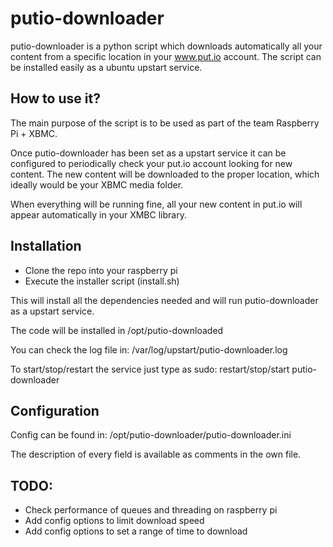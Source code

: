 putio-downloader
================

putio-downloader is a python script which downloads automatically all your content from a specific location in your www.put.io account. The script can be installed easily as a ubuntu upstart service.

How to use it?
--------------

The main purpose of the script is to be used as part of the team Raspberry Pi + XBMC. 

Once putio-downloader has been set as a upstart service it can be configured to periodically check your put.io account looking for new content. The new content will be downloaded to the proper location, which ideally would be your XBMC media folder.

When everything will be running fine, all your new content in put.io will appear automatically in your XMBC library.

Installation
--------------

  - Clone the repo into your raspberry pi
  - Execute the installer script (install.sh)

This will install all the dependencies needed and will run putio-downloader as a upstart service.

The code will be installed in /opt/putio-downloaded

You can check the log file in: /var/log/upstart/putio-downloader.log

To start/stop/restart the service just type as sudo: restart/stop/start putio-downloader

Configuration
-------------

Config can be found in: /opt/putio-downloader/putio-downloader.ini

The description of every field is available as comments in the own file.


TODO:
-----

  - Check performance of queues and threading on raspberry pi
  - Add config options to limit download speed
  - Add config options to set a range of time to download

